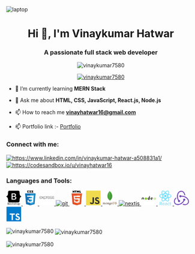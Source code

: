 <img src="https://img.freepik.com/free-vector/low-code-development-concept-illustration_114360-7294.jpg?w=996&t=st=1687260268~exp=1687260868~hmac=f8183ae00b54e5b6a740771cbdf11826cfda79b649d631de8c86a328f26ad94d" alt="laptop"/>
<h1 align="center">Hi 👋, I'm Vinaykumar Hatwar</h1>
<h3 align="center">A passionate full stack web developer</h3>

<p align="center"> <img src="https://komarev.com/ghpvc/?username=vinaykumar7580&label=Profile%20views&color=0e75b6&style=flat" alt="vinaykumar7580" /> </p>

<p align="center"> <a href="https://github.com/ryo-ma/github-profile-trophy"><img src="https://github-profile-trophy.vercel.app/?username=vinaykumar7580" alt="vinaykumar7580" /></a> </p>

- 🌱 I’m currently learning **MERN Stack**

- 💬 Ask me about **HTML, CSS, JavaScript, React.js, Node.js**

- 📫 How to reach me **vinayhatwar16@gmail.com**
- 📫 Portfolio link :- <a href="https://vinaykumar7580.github.io/" target="blank">Portfolio</a>

<h3 align="left">Connect with me:</h3>
<p align="left">
<a href="https://linkedin.com/in/vinaykumar-hatwar-a508831a1/" target="blank"><img align="center" src="https://raw.githubusercontent.com/rahuldkjain/github-profile-readme-generator/master/src/images/icons/Social/linked-in-alt.svg" alt="https://www.linkedin.com/in/vinaykumar-hatwar-a508831a1/" height="30" width="40" /></a>
<a href="https://codesandbox.com/https://codesandbox.io/u/vinayhatwar16" target="blank"><img align="center" src="https://raw.githubusercontent.com/rahuldkjain/github-profile-readme-generator/master/src/images/icons/Social/codesandbox.svg" alt="https://codesandbox.io/u/vinayhatwar16" height="30" width="40" /></a>
</p>

<h3 align="left">Languages and Tools:</h3>
<p align="left"> <a href="https://getbootstrap.com" target="_blank" rel="noreferrer"> <img src="https://raw.githubusercontent.com/devicons/devicon/master/icons/bootstrap/bootstrap-plain-wordmark.svg" alt="bootstrap" width="40" height="40"/> </a> <a href="https://www.w3schools.com/css/" target="_blank" rel="noreferrer"> <img src="https://raw.githubusercontent.com/devicons/devicon/master/icons/css3/css3-original-wordmark.svg" alt="css3" width="40" height="40"/> </a> <a href="https://expressjs.com" target="_blank" rel="noreferrer"> <img src="https://raw.githubusercontent.com/devicons/devicon/master/icons/express/express-original-wordmark.svg" alt="express" width="40" height="40"/> </a> <a href="https://git-scm.com/" target="_blank" rel="noreferrer"> <img src="https://www.vectorlogo.zone/logos/git-scm/git-scm-icon.svg" alt="git" width="40" height="40"/> </a> <a href="https://www.w3.org/html/" target="_blank" rel="noreferrer"> <img src="https://raw.githubusercontent.com/devicons/devicon/master/icons/html5/html5-original-wordmark.svg" alt="html5" width="40" height="40"/> </a> <a href="https://developer.mozilla.org/en-US/docs/Web/JavaScript" target="_blank" rel="noreferrer"> <img src="https://raw.githubusercontent.com/devicons/devicon/master/icons/javascript/javascript-original.svg" alt="javascript" width="40" height="40"/> </a> <a href="https://www.mongodb.com/" target="_blank" rel="noreferrer"> <img src="https://raw.githubusercontent.com/devicons/devicon/master/icons/mongodb/mongodb-original-wordmark.svg" alt="mongodb" width="40" height="40"/> </a> <a href="https://nextjs.org/" target="_blank" rel="noreferrer"> <img src="https://cdn.worldvectorlogo.com/logos/nextjs-2.svg" alt="nextjs" width="40" height="40"/> </a> <a href="https://nodejs.org" target="_blank" rel="noreferrer"> <img src="https://raw.githubusercontent.com/devicons/devicon/master/icons/nodejs/nodejs-original-wordmark.svg" alt="nodejs" width="40" height="40"/> </a> <a href="https://reactjs.org/" target="_blank" rel="noreferrer"> <img src="https://raw.githubusercontent.com/devicons/devicon/master/icons/react/react-original-wordmark.svg" alt="react" width="40" height="40"/> </a> <a href="https://redux.js.org" target="_blank" rel="noreferrer"> <img src="https://raw.githubusercontent.com/devicons/devicon/master/icons/redux/redux-original.svg" alt="redux" width="40" height="40"/> </a> <a href="https://www.typescriptlang.org/" target="_blank" rel="noreferrer"> <img src="https://raw.githubusercontent.com/devicons/devicon/master/icons/typescript/typescript-original.svg" alt="typescript" width="40" height="40"/> </a> </p>

<p><img align="left" src="https://github-readme-stats.vercel.app/api/top-langs?username=vinaykumar7580&show_icons=true&locale=en&layout=compact" alt="vinaykumar7580" /></p>

<p>&nbsp;<img align="center" src="https://github-readme-stats.vercel.app/api?username=vinaykumar7580&show_icons=true&locale=en" alt="vinaykumar7580" /></p>

<p><img align="center" src="https://github-readme-streak-stats.herokuapp.com/?user=vinaykumar7580&" alt="vinaykumar7580" /></p>
